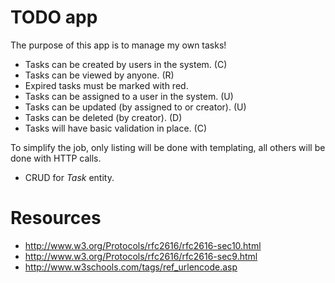 TODO app
========
The purpose of this app is to manage my own tasks!

* Tasks can be created by users in the system. (C)
* Tasks can be viewed by anyone. (R)
* Expired tasks must be marked with red.
* Tasks can be assigned to a user in the system. (U) 
* Tasks can be updated (by assigned to or creator). (U)
* Tasks can be deleted (by creator). (D)
* Tasks will have basic validation in place. (C)

To simplify the job, only listing will be done with templating, all others will
be done with HTTP calls.

* CRUD for _Task_ entity.


Resources
=========
* http://www.w3.org/Protocols/rfc2616/rfc2616-sec10.html
* http://www.w3.org/Protocols/rfc2616/rfc2616-sec9.html
* http://www.w3schools.com/tags/ref_urlencode.asp